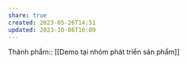 ```yaml
---
share: true
created: 2023-05-26T14:51
updated: 2023-10-06T16:09
---
```

Thành phẩm:: [[Demo tại nhóm phát triển sản phẩm]]
